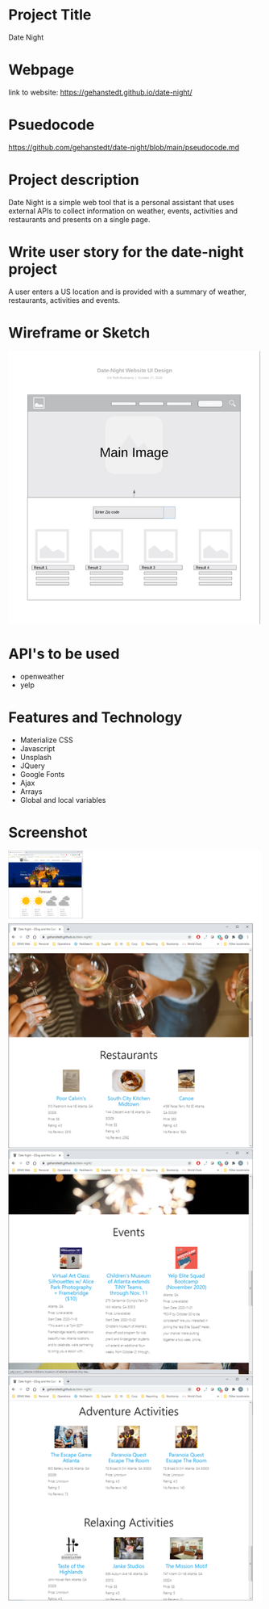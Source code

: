 
# Project Title 
Date Night

# Webpage
link to website: https://gehanstedt.github.io/date-night/

# Psuedocode
https://github.com/gehanstedt/date-night/blob/main/pseudocode.md

# Project description
Date Night is a simple web tool that is a personal assistant that uses external APIs to collect information on weather, events, activities and restaurants and presents on a single page.

# Write user story for the date-night project
A user enters a US location and is provided with a summary of weather, restaurants, activities and events.  

# Wireframe or Sketch
<img src="https://github.com/gehanstedt/date-night/blob/main/datenight-wireframe.jpg" width="500" title="Project">

# API's to be used
* openweather
* yelp

# Features and Technology
* Materialize CSS
* Javascript
* Unsplash
* JQuery
* Google Fonts
* Ajax
* Arrays
* Global and local variables

# Screenshot
![main-screen](https://github.com/gehanstedt/date-night/blob/main/img/main-screenshot.png)
![restaurants](https://github.com/gehanstedt/date-night/blob/main/img/restaurants-screenshot.png)
![events](https://github.com/gehanstedt/date-night/blob/main/img/events-screenshot.png)
![activities](https://github.com/gehanstedt/date-night/blob/main/img/activities-screenshot.png)

